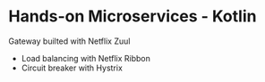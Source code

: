 # Hands-on Microservices - Kotlin

Gateway builted with Netflix Zuul

* Load balancing with Netflix Ribbon
* Circuit breaker with Hystrix

